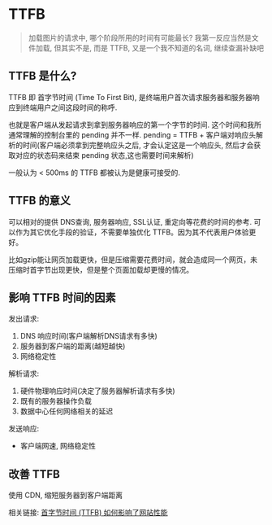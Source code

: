 <!--
Created: Tue Jun 02 2020 10:08:17 GMT+0800 (中国标准时间)
Modified: Tue Jun 02 2020 10:08:17 GMT+0800 (中国标准时间)
-->

<!-- frontEnd, browser -->

#  TTFB 

> 加载图片的请求中, 哪个阶段所用的时间有可能最长? 我第一反应当然是文件加载, 但其实不是, 而是 TTFB, 又是一个我不知道的名词, 继续查漏补缺吧

## TTFB 是什么?

TTFB 即 首字节时间 (Time To First Bit), 是终端用户首次请求服务器和服务器响应到终端用户之间这段时间的称呼. 

也就是客户端从发起请求到拿到服务器响应的第一个字节的时间. 这个时间和我所通常理解的控制台里的 pending 并不一样. pending = TTFB + 客户端对响应头解析的时间(客户端必须拿到完整响应头之后, 才会认定这是一个响应头, 然后才会获取对应的状态码来结束 pending 状态,这也需要时间来解析)

一般认为 < 500ms 的 TTFB 都被认为是健康可接受的.

## TTFB 的意义

可以相对的提供 DNS查询, 服务器响应, SSL认证, 重定向等花费的时间的参考. 可以作为其它优化手段的验证，不需要单独优化 TTFB。因为其不代表用户体验更好。

比如gzip能让网页加载更快，但是压缩需要花费时间，就会造成同一个网页，未压缩时首字节出现更快，但是整个页面加载却更慢的情况。


## 影响 TTFB 时间的因素

发出请求: 

1. DNS 响应时间(客户端解析DNS请求有多快)
2. 服务器到客户端的距离(越短越快)
3. 网络稳定性

解析请求:

1. 硬件物理响应时间(决定了服务器解析请求有多快)
2. 既有的服务器操作负载
3. 数据中心任何网络相关的延迟

发送响应:

- 客户端网速, 网络稳定性

## 改善 TTFB

使用 CDN, 缩短服务器到客户端距离


相关链接: [首字节时间 (TTFB) 如何影响了网站性能](https://juejin.im/post/5e392ba6f265da57584d9227#heading-0)